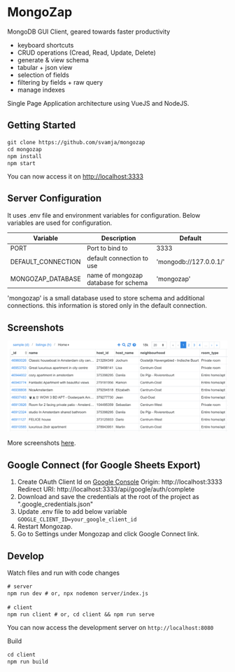 # MongoZap

MongoDB GUI Client, geared towards faster productivity 

* keyboard shortcuts
* CRUD operations (Cread, Read, Update, Delete)
* generate & view schema
* tabular + json view
* selection of fields
* filtering by fields + raw query
* manage indexes

Single Page Application architecture using VueJS and NodeJS.

## Getting Started


````
git clone https://github.com/svamja/mongozap
cd mongozap
npm install
npm start
````

You can now access it on [http://localhost:3333](http://localhost:3333)

## Server Configuration

It uses .env file and environment variables for configuration. Below variables are used for configuration.

| Variable      		| Description           				| Default   				|
| ----          		| -----                 				| ----      				|
| PORT          		| Port to bind to    				  	| 3333      				|
| DEFAULT_CONNECTION  	| default connection to use    			| 'mongodb://127.0.0.1/' 	|
| MONGOZAP_DATABASE		| name of mongozap database for schema  | 'mongozap' 				|


'mongozap' is a small database used to store schema and additional connections.
this information is stored only in the default connection.


## Screenshots

![Screenshots](screenshots/index.png)

More screenshots [here](screenshots.md).


## Google Connect (for Google Sheets Export)

1. Create OAuth Client Id on [Google Console](https://console.cloud.google.com/apis/credentials)
    Origin: http://localhost:3333
    Redirect URI: http://localhost:3333/api/google/auth/complete
2. Download and save the credentials at the root of the project as ".google_credentials.json"
3. Update .env file to add below variable
    `GOOGLE_CLIENT_ID=your_google_client_id`
4. Restart Mongozap.
5. Go to Settings under Mongozap and click Google Connect link.


## Develop

Watch files and run with code changes


````
# server
npm run dev # or, npx nodemon server/index.js

# client
npm run client # or, cd client && npm run serve
````

You can now access the development server on `http://localhost:8080`

Build

````
cd client
npm run build
````



